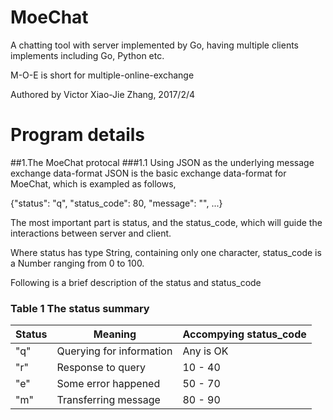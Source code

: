 # MoeChat
A chatting tool with server implemented by Go, having multiple clients implements including Go, Python etc.

M-O-E is short for multiple-online-exchange

Authored by Victor Xiao-Jie Zhang, 2017/2/4

# Program details
##1.The MoeChat protocal
###1.1 Using JSON as the underlying message exchange data-format
JSON is the basic exchange data-format for MoeChat, which is exampled as follows,

{"status": "q", "status_code": 80, "message": "", ...}

The most important part is status, and the status_code, which will guide the interactions between server and client.

Where status has type String, containing only one character, status_code is a Number ranging from 0 to 100.

Following is a brief description of the status and status_code

### Table 1 The status summary
|Status    |Meaning                     |Accompying status_code    |
|----------|----------------------------|--------------------------|
|"q"       |Querying for information    |Any is OK                 |
|"r"       |Response to query           |10 - 40                   |
|"e"       |Some error happened         |50 - 70                   |
|"m"       |Transferring message        |80 - 90                   |
